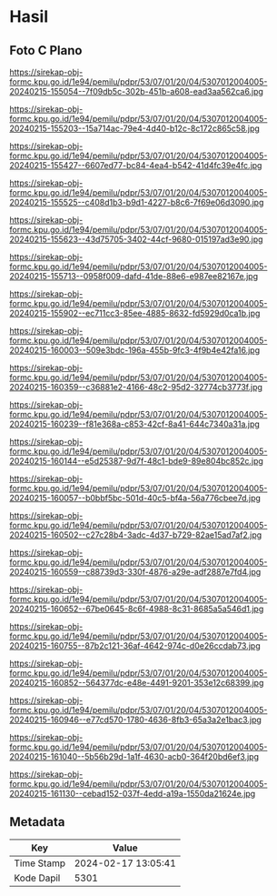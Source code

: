 # Hasil

## Foto C Plano

https://sirekap-obj-formc.kpu.go.id/1e94/pemilu/pdpr/53/07/01/20/04/5307012004005-20240215-155054--7f09db5c-302b-451b-a608-ead3aa562ca6.jpg

https://sirekap-obj-formc.kpu.go.id/1e94/pemilu/pdpr/53/07/01/20/04/5307012004005-20240215-155203--15a714ac-79e4-4d40-b12c-8c172c865c58.jpg

https://sirekap-obj-formc.kpu.go.id/1e94/pemilu/pdpr/53/07/01/20/04/5307012004005-20240215-155427--6607ed77-bc84-4ea4-b542-41d4fc39e4fc.jpg

https://sirekap-obj-formc.kpu.go.id/1e94/pemilu/pdpr/53/07/01/20/04/5307012004005-20240215-155525--c408d1b3-b9d1-4227-b8c6-7f69e06d3090.jpg

https://sirekap-obj-formc.kpu.go.id/1e94/pemilu/pdpr/53/07/01/20/04/5307012004005-20240215-155623--43d75705-3402-44cf-9680-015197ad3e90.jpg

https://sirekap-obj-formc.kpu.go.id/1e94/pemilu/pdpr/53/07/01/20/04/5307012004005-20240215-155713--0958f009-dafd-41de-88e6-e987ee82167e.jpg

https://sirekap-obj-formc.kpu.go.id/1e94/pemilu/pdpr/53/07/01/20/04/5307012004005-20240215-155902--ec711cc3-85ee-4885-8632-fd5929d0ca1b.jpg

https://sirekap-obj-formc.kpu.go.id/1e94/pemilu/pdpr/53/07/01/20/04/5307012004005-20240215-160003--509e3bdc-196a-455b-9fc3-4f9b4e42fa16.jpg

https://sirekap-obj-formc.kpu.go.id/1e94/pemilu/pdpr/53/07/01/20/04/5307012004005-20240215-160359--c36881e2-4166-48c2-95d2-32774cb3773f.jpg

https://sirekap-obj-formc.kpu.go.id/1e94/pemilu/pdpr/53/07/01/20/04/5307012004005-20240215-160239--f81e368a-c853-42cf-8a41-644c7340a31a.jpg

https://sirekap-obj-formc.kpu.go.id/1e94/pemilu/pdpr/53/07/01/20/04/5307012004005-20240215-160144--e5d25387-9d7f-48c1-bde9-89e804bc852c.jpg

https://sirekap-obj-formc.kpu.go.id/1e94/pemilu/pdpr/53/07/01/20/04/5307012004005-20240215-160057--b0bbf5bc-501d-40c5-bf4a-56a776cbee7d.jpg

https://sirekap-obj-formc.kpu.go.id/1e94/pemilu/pdpr/53/07/01/20/04/5307012004005-20240215-160502--c27c28b4-3adc-4d37-b729-82ae15ad7af2.jpg

https://sirekap-obj-formc.kpu.go.id/1e94/pemilu/pdpr/53/07/01/20/04/5307012004005-20240215-160559--c88739d3-330f-4876-a29e-adf2887e7fd4.jpg

https://sirekap-obj-formc.kpu.go.id/1e94/pemilu/pdpr/53/07/01/20/04/5307012004005-20240215-160652--67be0645-8c6f-4988-8c31-8685a5a546d1.jpg

https://sirekap-obj-formc.kpu.go.id/1e94/pemilu/pdpr/53/07/01/20/04/5307012004005-20240215-160755--87b2c121-36af-4642-974c-d0e26ccdab73.jpg

https://sirekap-obj-formc.kpu.go.id/1e94/pemilu/pdpr/53/07/01/20/04/5307012004005-20240215-160852--564377dc-e48e-4491-9201-353e12c68399.jpg

https://sirekap-obj-formc.kpu.go.id/1e94/pemilu/pdpr/53/07/01/20/04/5307012004005-20240215-160946--e77cd570-1780-4636-8fb3-65a3a2e1bac3.jpg

https://sirekap-obj-formc.kpu.go.id/1e94/pemilu/pdpr/53/07/01/20/04/5307012004005-20240215-161040--5b56b29d-1a1f-4630-acb0-364f20bd6ef3.jpg

https://sirekap-obj-formc.kpu.go.id/1e94/pemilu/pdpr/53/07/01/20/04/5307012004005-20240215-161130--cebad152-037f-4edd-a19a-1550da21624e.jpg


## Metadata

| Key        | Value               |
| ---------- | ------------------- |
| Time Stamp | 2024-02-17 13:05:41 |
| Kode Dapil | 5301                |



